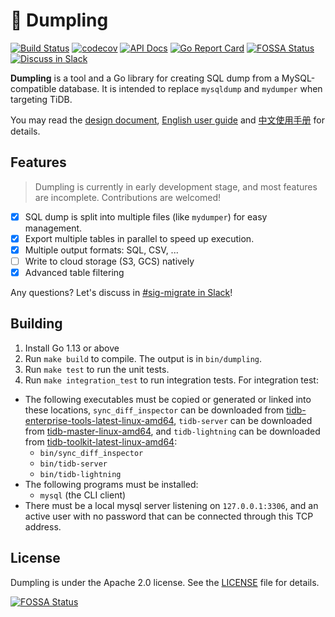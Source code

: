 🥟 Dumpling
============

[![Build Status](https://travis-ci.org/pingcap/dumpling.svg?branch=master)](https://travis-ci.org/pingcap/dumpling)
[![codecov](https://codecov.io/gh/pingcap/dumpling/branch/master/graph/badge.svg)](https://codecov.io/gh/pingcap/dumpling)
[![API Docs](https://img.shields.io/badge/go.dev-reference-007d9c?logo=go&logoColor=white)](https://pkg.go.dev/github.com/pingcap/dumpling)
[![Go Report Card](https://goreportcard.com/badge/github.com/pingcap/dumpling)](https://goreportcard.com/report/github.com/pingcap/dumpling)
[![FOSSA Status](https://app.fossa.com/api/projects/git%2Bgithub.com%2Fpingcap%2Fdumpling.svg?type=shield)](https://app.fossa.com/projects/git%2Bgithub.com%2Fpingcap%2Fdumpling?ref=badge_shield)
[![Discuss in Slack](https://img.shields.io/badge/slack-sig--migrate-4A154B?logo=slack)](https://slack.tidb.io/invite?team=tidb-community&channel=sig-migrate&ref=github_sig)

**Dumpling** is a tool and a Go library for creating SQL dump from a MySQL-compatible database.
It is intended to replace `mysqldump` and `mydumper` when targeting TiDB.

You may read the [design document](https://github.com/pingcap/community/blob/master/rfc/2019-12-06-dumpling.md), [English user guide](docs/en/user-guide.md) and [中文使用手册](docs/cn/user-guide.md) for details.

Features
--------

> Dumpling is currently in early development stage, and most features are incomplete. Contributions are welcomed!

- [x] SQL dump is split into multiple files (like `mydumper`) for easy management.
- [x] Export multiple tables in parallel to speed up execution.
- [x] Multiple output formats: SQL, CSV, ...
- [ ] Write to cloud storage (S3, GCS) natively
- [x] Advanced table filtering

Any questions? Let's discuss in [#sig-migrate in Slack](https://slack.tidb.io/invite?team=tidb-community&channel=sig-migrate&ref=github_sig)!

Building
--------

1. Install Go 1.13 or above
2. Run `make build` to compile. The output is in `bin/dumpling`.
3. Run `make test` to run the unit tests.
4. Run `make integration_test` to run integration tests. For integration test:
  - The following executables must be copied or generated or linked into these locations, `sync_diff_inspector` can be downloaded from [tidb-enterprise-tools-latest-linux-amd64](http://download.pingcap.org/tidb-enterprise-tools-latest-linux-amd64.tar.gz), `tidb-server` can be downloaded from [tidb-master-linux-amd64](https://download.pingcap.org/tidb-master-linux-amd64.tar.gz), and `tidb-lightning` can be downloaded from [tidb-toolkit-latest-linux-amd64](https://download.pingcap.org/tidb-toolkit-latest-linux-amd64.tar.gz):
    * `bin/sync_diff_inspector`
    * `bin/tidb-server`
    * `bin/tidb-lightning`
  - The following programs must be installed:
    * `mysql` (the CLI client)
  - There must be a local mysql server listening on `127.0.0.1:3306`, and an active user with no password that can be connected through this TCP address.


License
-------

Dumpling is under the Apache 2.0 license. See the [LICENSE](./LICENSE) file for details.


[![FOSSA Status](https://app.fossa.com/api/projects/git%2Bgithub.com%2Fpingcap%2Fdumpling.svg?type=large)](https://app.fossa.com/projects/git%2Bgithub.com%2Fpingcap%2Fdumpling?ref=badge_large)